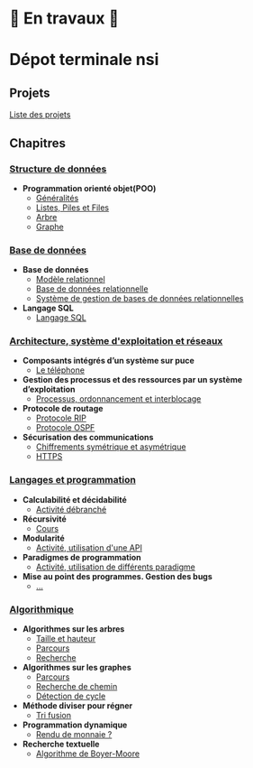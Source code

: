 # 🚧 En travaux 🚧 

# Dépot terminale nsi  

## Projets  

[Liste des projets](Projets)

## Chapitres  

### [Structure de données](1_Structure_de_donnees/)   
- __Programmation orienté objet(POO)__  
  - [Généralités](1_Structure_de_donnees/1_Generalites/1_cours_poo.md)  
  - [Listes, Piles et Files](1_Structure_de_donnees/2_Listes_Piles_Files/)  
  - [Arbre](1_Structure_de_donnees/3_Arbres/1_cours_arbres.md)  
  - [Graphe](1_Structure_de_donnees/4_Graphes/1_cours.md)  

### [Base de données](2_Base_de_donnees/)   
- __Base de données__ 
  - [Modèle relationnel]()  
  - [Base de données relationnelle]()  
  - [Système de gestion de bases de données relationnelles]()    
- __Langage SQL__  
  - [Langage SQL]()  

### [Architecture, système d'exploitation et réseaux](3_Architecture_OS_reseaux/)   
- __Composants intégrés d’un système sur puce__
  - [Le téléphone]()
- __Gestion des processus et des ressources par un système d’exploitation__
  - [Processus, ordonnancement et interblocage]()
- __Protocole de routage__
  - [Protocole RIP]()
  - [Protocole OSPF]()
- __Sécurisation des communications__
  - [Chiffrements symétrique et asymétrique]()
  - [HTTPS]()


### [Langages et programmation](4_Langages_et_programmation/)  
- __Calculabilité et décidabilité__    
  - [Activité débranché]()  
- __Récursivité__    
  - [Cours]()  
- __Modularité__    
  - [Activité, utilisation d'une API]()  
- __Paradigmes de programmation__  
  - [Activité, utilisation de différents paradigme]()  
- __Mise au point des programmes. Gestion des bugs__  
  - [...]()  

### [Algorithmique](5_Algorithmique/)   
- __Algorithmes sur les arbres__  
  - [Taille et hauteur]()
  - [Parcours]()
  - [Recherche]()
- __Algorithmes sur les graphes__  
  - [Parcours]()
  - [Recherche de chemin]()
  - [Détection de cycle]()  
- __Méthode diviser pour régner__  
  - [Tri fusion]()
- __Programmation dynamique__
  - [Rendu de monnaie ?]()
- __Recherche textuelle__
  - [Algorithme de Boyer-Moore]()